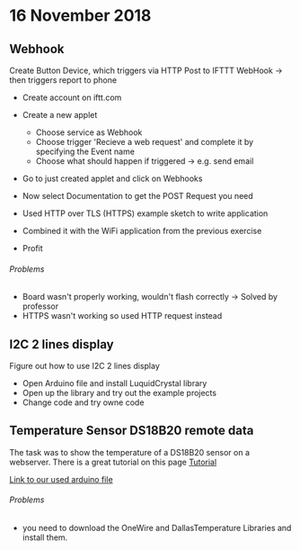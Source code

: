 # 16 November 2018

## Webhook
Create Button Device, which triggers via HTTP Post to IFTTT WebHook → then triggers report to phone
* Create account on iftt.com
* Create a new applet
  * Choose service as Webhook
  * Choose trigger 'Recieve a web request' and complete it by specifying the Event name
  * Choose what should happen if triggered -> e.g. send email

* Go to just created applet and click on Webhooks
* Now select Documentation to get the POST Request you need
* Used HTTP over TLS (HTTPS) example sketch to write application
* Combined it with the WiFi application from the previous exercise
* Profit

###### Problems
* Board wasn't properly working, wouldn't flash correctly -> Solved by professor
* HTTPS wasn't working so used HTTP request instead


## I2C 2 lines display
Figure out how to use I2C 2 lines display

* Open Arduino file and install LuquidCrystal library
* Open up the library and try out the example projects
* Change code and try owne code 


## Temperature Sensor DS18B20 remote data
The task was to show the temperature of a DS18B20 sensor on a webserver.
There is a great tutorial on this page [Tutorial](https://randomnerdtutorials.com/esp8266-ds18b20-temperature-sensor-web-server-with-arduino-ide/)

[Link to our used arduino file](https://github.com/Witzeneder/IoT/blob/master/%C3%9Cbungen/16_Nov_2018/temperaturesensor/temperatursensor.ino)
###### Problems
* you need to download the OneWire and DallasTemperature Libraries and install them. 
